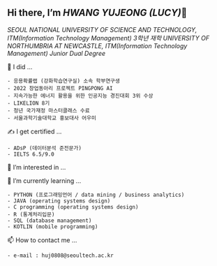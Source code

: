 ## Hi there, I’m ***HWANG YUJEONG (LUCY)***👋

<!--
**HwnagYujeong0808/HwnagYujeong0808** is a ✨ _special_ ✨ repository because its `README.md` (this file) appears on your GitHub profile.

Here are some ideas to get you started:

- 🔭 I’m currently working on ...
- 🌱 I’m currently learning ...
- 👯 I’m looking to collaborate on ...
- 🤔 I’m looking for help with ...
- 💬 Ask me about ...
- 📫 How to reach me: ...
- 😄 Pronouns: ...
- ⚡ Fun fact: ...
-->


*SEOUL NATIONAL UNIVERSITY OF SCIENCE AND TECHNOLOGY, ITM(Information Technology Management) 3학년 재학*
*UNIVERSITY OF NORTHUMBRIA AT NEWCASTLE, ITM(Information Technology Management) Junior Dual Degree*

📔 I did ...
    
    - 응용확률랩 (강화학습연구실) 소속 학부연구생 
    - 2022 창업동아리 프로젝트 PINGPONG AI
    - 지속가능한 에너지 활용을 위한 인공지능 경진대회 3위 수상
    - LIKELION 8기
    - 청년 국가재정 마스터클래스 수료
    - 서울과학기술대학교 홍보대사 어우미
    
   
✍ I get certified ...

    - ADsP (데이터분석 준전문가)
    - IELTS 6.5/9.0
   

👀 I’m interested in ...

🌱 I’m currently learning ...

    - PYTHON (프로그래밍언어 / data mining / business analytics)
    - JAVA (operating systems design)
    - C programming (operating systems design)
    - R (통계처리입문)
    - SQL (database management)
    - KOTLIN (mobile programming)
   

📫 How to contact me ...

    - e-mail : huj0808@seoultech.ac.kr


